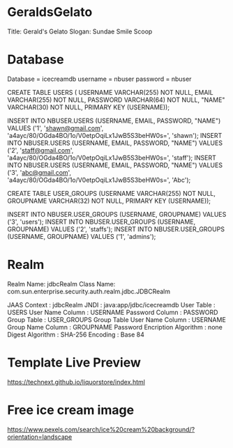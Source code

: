 # GeraldsGelato

Title: Gerald's Gelato
Slogan: Sundae Smile Scoop

Database
========
Database = icecreamdb
username = nbuser
password = nbuser

CREATE TABLE USERS (
USERNAME VARCHAR(255) NOT NULL, 
EMAIL VARCHAR(255) NOT NULL, 
PASSWORD VARCHAR(64) NOT NULL, 
"NAME" VARCHAR(30) NOT NULL, 
PRIMARY KEY (USERNAME));

INSERT INTO NBUSER.USERS (USERNAME, EMAIL, PASSWORD, "NAME") 
	VALUES ('1', 'shawn@gmail.com', 'a4ayc/80/OGda4BO/1o/V0etpOqiLx1JwB5S3beHW0s=', 'shawn');
INSERT INTO NBUSER.USERS (USERNAME, EMAIL, PASSWORD, "NAME") 
	VALUES ('2', 'staff@gmail.com', 'a4ayc/80/OGda4BO/1o/V0etpOqiLx1JwB5S3beHW0s=', 'staff');
INSERT INTO NBUSER.USERS (USERNAME, EMAIL, PASSWORD, "NAME") 
	VALUES ('3', 'abc@gmail.com', 'a4ayc/80/OGda4BO/1o/V0etpOqiLx1JwB5S3beHW0s=', 'Abc');

CREATE TABLE USER_GROUPS (USERNAME VARCHAR(255) NOT NULL, GROUPNAME VARCHAR(32) NOT NULL, PRIMARY KEY (USERNAME));

INSERT INTO NBUSER.USER_GROUPS (USERNAME, GROUPNAME) 
	VALUES ('3', 'users');
INSERT INTO NBUSER.USER_GROUPS (USERNAME, GROUPNAME) 
	VALUES ('2', 'staffs');
INSERT INTO NBUSER.USER_GROUPS (USERNAME, GROUPNAME) 
	VALUES ('1', 'admins');


Realm
=====
Realm Name: jdbcRealm
Class Name: com.sun.enterprise.security.auth.realm.jdbc.JDBCRealm

JAAS Context : jdbcRealm
JNDI : java:app/jdbc/icecreamdb
User Table : USERS
User Name Column : USERNAME
Password Column : PASSWORD
Group Table : USER_GROUPS
Group Table User Name Column : USERNAME
Group Name Column : GROUPNAME
Password Encription Algorithm : none
Digest Algorithm : SHA-256
Encoding : Base 84

Template Live Preview
=====================
https://technext.github.io/liquorstore/index.html

Free ice cream image
====================
https://www.pexels.com/search/ice%20cream%20background/?orientation=landscape
